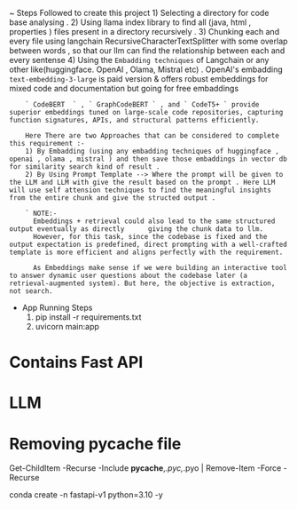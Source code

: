 ~ Steps Followed to create this project 
    1) Selecting a directory for code base analysing .
    2) Using llama index library to find all (java, html , properties ) files present in a directory recursively .
    3) Chunking each and every file using langchain RecursiveCharacterTextSplitter with some overlap between words , so that our llm can find the relationship between each and every sentense
    4) Using the ` Embadding techniques ` of Langchain or any other like(huggingface. OpenAI , Olama, Mistral etc) .
        OpenAI's embadding ` text-embedding-3-large ` is paid version & offers robust embeddings for mixed code and documentation but going for free embaddings 

        ` CodeBERT  ` , ` GraphCodeBERT ` , and ` CodeT5+ ` provide superior embeddings tuned on large-scale code repositories, capturing function signatures, APIs, and structural patterns efficiently. 

        Here There are two Approaches that can be considered to complete this requirement :- 
        1) By Embadding (using any embadding techniques of huggingface , openai , olama , mistral ) and then save those embaddings in vector db for similarity search kind of result .
        2) By Using Prompt Template --> Where the prompt will be given to the LLM and LLM with give the result based on the prompt . Here LLM will use self attension techniques to find the meaningful insights from the entire chunk and give the structed output . 

        ` NOTE:- 
          Embeddings + retrieval could also lead to the same structured output eventually as directly      giving the chunk data to llm.
          However, for this task, since the codebase is fixed and the output expectation is predefined, direct prompting with a well-crafted template is more efficient and aligns perfectly with the requirement.

          As Embeddings make sense if we were building an interactive tool to answer dynamic user questions about the codebase later (a retrieval-augmented system). But here, the objective is extraction, not search.



- App Running Steps
    1) pip install -r requirements.txt
    2) uvicorn main:app



# Contains Fast API
# LLM
# Removing __pycache__ file 
Get-ChildItem -Recurse -Include __pycache__,*.pyc,*.pyo | Remove-Item -Force -Recurse

conda create -n fastapi-v1 python=3.10 -y